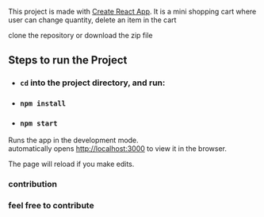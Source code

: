 This project is made with [Create React App](https://github.com/facebook/create-react-app). It is a mini shopping cart where user can change quantity, delete an item in the cart

clone the repository or download the zip file

## Steps to run the Project

* ### `cd` into the project directory, and run:
* ### `npm install`
* ### `npm start`

Runs the app in the development mode.<br />
automatically opens [http://localhost:3000](http://localhost:3000) to view it in the browser.

The page will reload if you make edits.<br />

### contribution

###  feel free to contribute